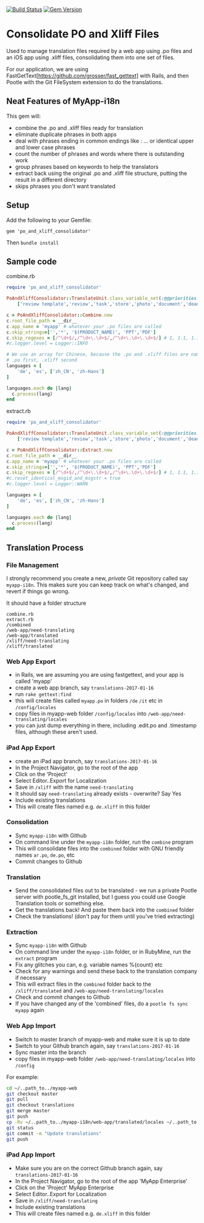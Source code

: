 [![Build Status](https://travis-ci.org/peterwake/po_and_xliff_consolidator.svg?branch=master)](https://travis-ci.org/peterwake/po_and_xliff_consolidator)
[![Gem Version](https://badge.fury.io/rb/po_and_xliff_consolidator.svg)](https://badge.fury.io/rb/po_and_xliff_consolidator)


# Consolidate PO and Xliff Files

Used to manage translation files required by a web app using .po files and an iOS app using .xliff files, consolidating them into one set of files.

For our application, we are using FastGetText[https://github.com/grosser/fast_gettext] with Rails, and then Pootle with the Git FileSystem extension to do the translations.

## Neat Features of MyApp-i18n

This gem will:
 * combine the .po and .xliff files ready for translation
 * eliminate duplicate phrases in both apps
 * deal with phrases ending in common endings like : ... or identical upper and lower case phrases
 * count the number of phrases and words where there is outstanding work
 * group phrases based on keywords to help the translators
 * extract back using the original .po and .xliff file structure, putting the result in a different directory
 * skips phrases you don't want translated
 
## Setup
 
 Add the following to your Gemfile:
 
 `gem 'po_and_xliff_consolidator'`

Then `bundle install`

## Sample code

combine.rb
```ruby
require 'po_and_xliff_consolidator'

PoAndXliffConsolidator::TranslateUnit.class_variable_set(:@@priorities, 
    ['review template','review','task','store','photo','document','deadline'])

c = PoAndXliffConsolidator::Combine.new
c.root_file_path = __dir__
c.app_name = 'myapp' # whatever your .po files are called
c.skip_strings=['','*', '$(PRODUCT_NAME)', 'PPT','PDF']
c.skip_regexes = [/^\d+$/,/^\d+\.\d+$/,/^\d+\.\d+\.\d+$/] # 1, 1.1, 1.1.1
#c.logger.level = Logger::INFO

# We use an array for Chinese, because the .po and .xliff files are named differently
# .po first, .xliff second
languages = [
    'de', 'es', ['zh_CN', 'zh-Hans']
]

languages.each do |lang|
  c.process(lang)
end
```

extract.rb
```ruby
require 'po_and_xliff_consolidator'

PoAndXliffConsolidator::TranslateUnit.class_variable_set(:@@priorities, 
    ['review template','review','task','store','photo','document','deadline'])

c = PoAndXliffConsolidator::Extract.new
c.root_file_path = __dir__
c.app_name = 'myapp' # whatever your .po files are called
c.skip_strings=['','*', '$(PRODUCT_NAME)', 'PPT','PDF']
c.skip_regexes = [/^\d+$/,/^\d+\.\d+$/,/^\d+\.\d+\.\d+$/] # 1, 1.1, 1.1.1
#c.reset_identical_msgid_and_msgstr = true
#c.logger.level = Logger::WARN

languages = [
    'de', 'es', ['zh_CN', 'zh-Hans']
]

languages.each do |lang|
  c.process(lang)
end
```

## Translation Process

### File Management

I strongly recommend you create a new, *private* Git repository called say `myapp-i18n`. This makes sure you can keep track on what's changed, and revert if things go wrong.

It should have a folder structure

```
combine.rb
extract.rb
/combined
/web-app/need-translating
/web-app/translated
/xliff/need-translating
/xliff/translated
```


### Web App Export
 * in Rails, we are assuming you are using fastgettext, and your app is called 'myapp'
 * create a web app branch, say `translations-2017-01-16`
 * run `rake gettext:find`
 * this will create files called `myapp.po` in folders `/de` `/it` etc in `/config/locales`
 * copy files in myapp-web folder `/config/locales` into `/web-app/need-translating/locales`
 * you can just dump everything in there, including .edit.po and .timestamp files, although these aren't used.

### iPad App Export
 * create an iPad app branch, say `translations-2017-01-16`
 * In the Project Navigator, go to the root of the app
 * Click on the 'Project'
 * Select Editor..Export for Localization
 * Save in `/xliff` with the name `need-translating`
 * It should say `need-translating` already exists - overwrite? Say Yes
 * Include existing translations
 * This will create files named e.g. `de.xliff` in this folder

### Consolidation
 * Sync `myapp-i18n` with Github
 * On command line under the `myapp-i18n` folder, run the `combine` program
 * This will consolidate files into the `combined` folder with GNU friendly names `ar.po`, `de.po`, etc
 * Commit changes to Github

### Translation

 * Send the consolidated files out to be translated - we run a private Pootle server with pootle_fs_git installed, but I guess you could use Google Translation tools or something else.
 * Get the translations back! And paste them back into the `combined` folder
 * Check the translations! (don't pay for them until you've tried extracting)


### Extraction
 * Sync `myapp-i18n` with Github
 * On command line under the `myapp-i18n` folder, or in RubyMine, run the `extract` program
 * Fix any glitches you can, e.g. variable names %{count} etc
 * Check for any warnings and send these back to the translation company if necessary
 * This will extract files in the `combined` folder back to the `/xliff/translated` and `/web-app/need-translating/locales`
 * Check and commit changes to Github
 * If you have changed any of the 'combined' files, do a `pootle fs sync myapp` again
 
### Web App Import
 * Switch to master branch of myapp-web and make sure it is up to date
 * Switch to your Github branch again, say `translations-2017-01-16`
 * Sync master into the branch
 * copy files in myapp-web folder `/web-app/need-translating/locales` into `/config`
 
For example:
```sh
cd ~/..path_to../myapp-web
git checkout master
git pull
git checkout translations
git merge master
git push
cp -Rv ~/..path_to../myapp-i18n/web-app/translated/locales ~/..path_to../myapp-web/config
git status
git commit -m "Update translations"
git push
```
 
### iPad App Import
 * Make sure you are on the correct Github branch again, say `translations-2017-01-16`
 * In the Project Navigator, go to the root of the app 'MyApp Enterprise'
 * Click on the 'Project' MyApp Enterprise
 * Select Editor..Export for Localization
 * Save in `/xliff/need-translating`
 * Include existing translations
 * This will create files named e.g. `de.xliff` in this folder


 
 
 
